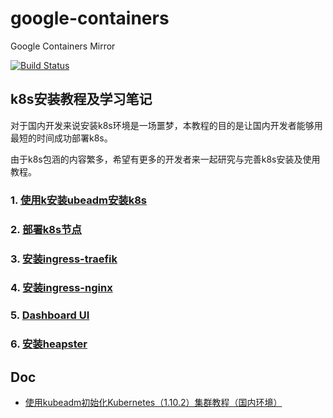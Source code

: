 # google-containers
Google Containers Mirror

[![Build Status](https://travis-ci.org/RainingNight/google-containers.svg?branch=master)](https://travis-ci.org/RainingNight/google-containers)

## k8s安装教程及学习笔记

对于国内开发来说安装k8s环境是一场噩梦，本教程的目的是让国内开发者能够用最短的时间成功部署k8s。

由于k8s包涵的内容繁多，希望有更多的开发者来一起研究与完善k8s安装及使用教程。

### 1. [使用k安装ubeadm安装k8s](docs/kubeadm-k8s.md)
### 2. [部署k8s节点](docs/join-k8s.md)
### 3. [安装ingress-traefik]()
### 4. [安装ingress-nginx]()
### 5. [Dashboard UI]()
### 6. [安装heapster]()
## Doc

* [使用kubeadm初始化Kubernetes（1.10.2）集群教程（国内环境）](http://www.cnblogs.com/RainingNight/p/using-kubeadm-to-create-a-cluster.html)